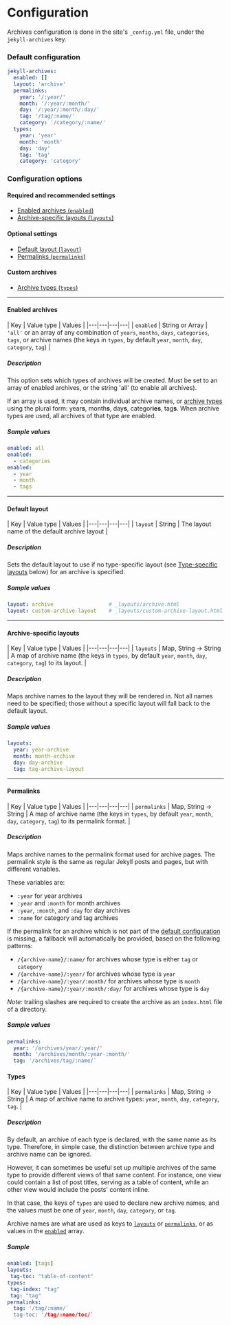 # Configuration

Archives configuration is done in the site's `_config.yml` file, under the `jekyll-archives` key.

### Default configuration
```yml
jekyll-archives:
  enabled: []
  layout: 'archive'
  permalinks:
    year: '/:year/'
    month: '/:year/:month/'
    day: '/:year/:month/:day/'
    tag: '/tag/:name/'
    category: '/category/:name/'
  types:
    year: 'year'
    month: 'month'
    day: 'day'
    tag: 'tag'
    category: 'category'
```

### Configuration options

#### Required and recommended settings
- [Enabled archives (`enabled`)](#enabled-archives)
- [Archive-specific layouts (`layouts`)](#archive-specific-layouts)

#### Optional settings
- [Default layout (`layout`)](#default-layout)
- [Permalinks (`permalinks`)](#permalinks)

#### Custom archives
- [Archive types (`types`)](#types)

---

#### Enabled archives
| Key | Value type | Values |
|---|---|---|---|
| `enabled` | String or Array | `'all'` or an array of any combination of `years`, `months`, `days`, `categories`, `tags`, or archive names (the keys in `types`, by default `year`, `month`, `day`, `category`, `tag`) |
##### Description
This option sets which types of archives will be created. Must be set to an array of enabled archives, or the string 'all' (to enable all archives).

If an array is used, it may contain individual archive names, or [archive types](#types) using the plural form: year**s**, month**s**, day**s**, categor**ies**, tag**s**. When archive types are used, all archives of that type are enabled.
##### Sample values
```yml
enabled: all
enabled:
  - categories
enabled:
  - year
  - month
  - tags
```

---

#### Default layout
| Key | Value type | Values |
|---|---|---|---|
| `layout` | String  | The layout name of the default archive layout |
##### Description
Sets the default layout to use if no type-specific layout (see [Type-specific layouts](#type-specific-layouts) below) for an archive is specified.
##### Sample values
```yml
layout: archive                  # _layouts/archive.html
layout: custom-archive-layout    # _layouts/custom-archive-layout.html
```

---

#### Archive-specific layouts
| Key | Value type | Values |
|---|---|---|---|
| `layouts` | Map, String &rarr; String | A map of archive name (the keys in `types`, by default `year`, `month`, `day`, `category`, `tag`) to its layout. |
##### Description
Maps archive names to the layout they will be rendered in. Not all names need to be specified; those without a specific layout will fall back to the default layout.
##### Sample values
```yml
layouts:
  year: year-archive
  month: month-archive
  day: day-archive
  tag: tag-archive-layout
```

---

#### Permalinks
| Key | Value type | Values |
|---|---|---|---|
| `permalinks` | Map, String &rarr; String | A map of archive name (the keys in `types`, by default `year`, `month`, `day`, `category`, `tag`) to its permalink format. |
##### Description
Maps archive names to the permalink format used for archive pages. The permalink style is the same as regular Jekyll posts and pages, but with different variables.

These variables are:
* `:year` for year archives
* `:year` and `:month` for month archives
* `:year`, `:month`, and `:day` for day archives
* `:name` for category and tag archives

If the permalink for an archive which is not part of the [default configuration](#default_configuration) is missing, a fallback will automatically be provided, based on the following patterns:
* `/{archive-name}/:name/` for archives whose type is either `tag` or `category`
* `/{archive-name}/:year/` for archives whose type is `year`
* `/{archive-name}/:year/:month/` for archives whose type is `month`
* `/{archive-name}/:year/:month/:day/` for archives whose type is `day`

*Note:* trailing slashes are required to create the archive as an `index.html` file of a directory.
##### Sample values
```yml
permalinks:
  year: '/archives/year/:year/'
  month: '/archives/month/:year-:month/'
  tag: '/archives/tag/:name/`
```

#### Types
| Key | Value type | Values |
|---|---|---|---|
| `permalinks` | Map, String &rarr; String | A map of archive name to archive types: `year`, `month`, `day`, `category`, `tag`. |
##### Description
By default, an archive of each type is declared, with the same name as its type. Therefore, in simple case, the distinction between archive type and archive name can be ignored.

However, it can sometimes be useful set up multiple archives of the same type to provide different views of that same content. For instance, one view could contain a list of post titles, serving as a table of content, while an other view would include the posts' content inline.

In that case, the keys of `types` are used to declare new archive names, and the values must be one of `year`, `month`, `day`, `category`, or `tag`.

Archive names are what are used as keys to [`layouts`](#archive-specific-layouts) or [`permalinks`](#permalinks), or as values in the [`enabled`](#enabled-archives) array.

##### Sample
```yml
enabled: [tags]
layouts:
 tag-toc: "table-of-content"
types:
 tag-index: "tag"
 tag: "tag"
permalinks:
  tag: '/tag/:name/`
  tag-toc: '/tag/:name/toc/`
```
